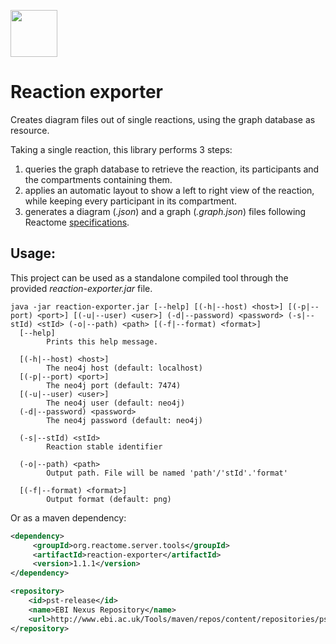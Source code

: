 [<img src=https://user-images.githubusercontent.com/6883670/31999264-976dfb86-b98a-11e7-9432-0316345a72ea.png height=75 />](https://reactome.org)

# Reaction exporter
Creates diagram files out of single reactions, using the graph database as resource.

Taking a single reaction, this library performs 3 steps:
1. queries the graph database to retrieve the reaction, its participants and the compartments containing them.
2. applies an automatic layout to show a left to right view of the reaction, while keeping every participant in its compartment.
3. generates a diagram (_.json_) and a graph (_.graph.json_) files following Reactome [specifications](https://reactome.org/dev/diagram/pathway-diagram-specs).

## Usage:
This project can be used as a standalone compiled tool through the provided _reaction-exporter.jar_ file.
```
java -jar reaction-exporter.jar [--help] [(-h|--host) <host>] [(-p|--port) <port>] [(-u|--user) <user>] (-d|--password) <password> (-s|--stId) <stId> (-o|--path) <path> [(-f|--format) <format>]
  [--help]
        Prints this help message.

  [(-h|--host) <host>]
        The neo4j host (default: localhost)
  [(-p|--port) <port>]
        The neo4j port (default: 7474)
  [(-u|--user) <user>]
        The neo4j user (default: neo4j)
  (-d|--password) <password>
        The neo4j password (default: neo4j)

  (-s|--stId) <stId>
        Reaction stable identifier

  (-o|--path) <path>
        Output path. File will be named 'path'/'stId'.'format'

  [(-f|--format) <format>]
        Output format (default: png)
```

Or as a maven dependency:

```xml
<dependency>
     <groupId>org.reactome.server.tools</groupId>
     <artifactId>reaction-exporter</artifactId>
     <version>1.1.1</version>
</dependency>
```
```xml
<repository>
    <id>pst-release</id>
    <name>EBI Nexus Repository</name>
    <url>http://www.ebi.ac.uk/Tools/maven/repos/content/repositories/pst-release</url>
</repository>
```

